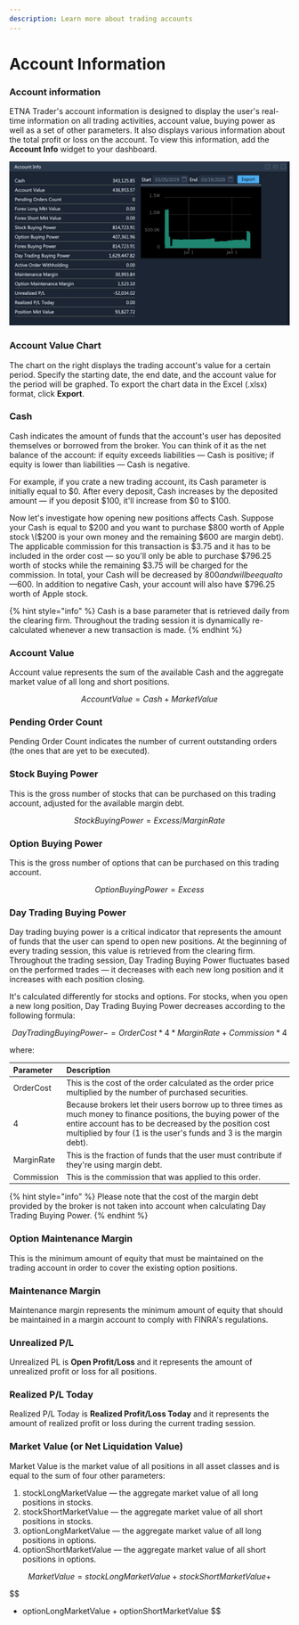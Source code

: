 ```yaml
---
description: Learn more about trading accounts
---
```


# Account Information

### Account information

ETNA Trader's account information is designed to display the user's real-time information on all trading activities, account value, buying power as well as a set of other parameters. It also displays various information about the total profit or loss on the account. To view this information, add the **Account Info** widget to your dashboard.

![](../../../.gitbook/assets/screenshot-2020-03-19-at-16.48.06.png)

### Account Value Chart

The chart on the right displays the trading account's value for a certain period. Specify the starting date, the end date, and the account value for the period will be graphed. To export the chart data in the Excel \(.xlsx\) format, click **Export**.

### Cash

Cash indicates the amount of funds that the account's user has deposited themselves or borrowed from the broker. You can think of it as the net balance of the account: if equity exceeds liabilities — Cash is positive; if equity is lower than liabilities — Cash is negative.

For example, if you crate a new trading account, its Cash parameter is initially equal to $0. After every deposit, Cash increases by the deposited amount — if you deposit $100, it'll increase from $0 to $100.

Now let's investigate how opening new positions affects Cash. Suppose your Cash is equal to $200 and you want to purchase $800 worth of Apple stock \($200 is your own money and the remaining $600 are margin debt\). The applicable commission for this transaction is $3.75 and it has to be included in the order cost — so you'll only be able to purchase $796.25 worth of stocks while the remaining $3.75 will be charged for the commission. In total, your Cash will be decreased by $800 and will be equal to —$600. In addition to negative Cash, your account will also have $796.25 worth of Apple stock.

{% hint style="info" %}
Cash is a base parameter that is retrieved daily from the clearing firm. Throughout the trading session it is dynamically re-calculated whenever a new transaction is made.
{% endhint %}

### Account Value

Account value represents the sum of the available Cash and the aggregate market value of all long and short positions.

$$
AccountValue = Cash + Market Value
$$

### Pending Order Count

Pending Order Count indicates the number of current outstanding orders \(the ones that are yet to be executed\).

### Stock Buying Power

This is the gross number of stocks that can be purchased on this trading account, adjusted for the available margin debt.

$$
StockBuyingPower = Excess / MarginRate
$$

### Option Buying Power

This is the gross number of options that can be purchased on this trading account.

$$
OptionBuyingPower = Excess
$$

### Day Trading Buying Power

Day trading buying power is a critical indicator that represents the amount of funds that the user can spend to open new positions. At the beginning of every trading session, this value is retrieved from the clearing firm. Throughout the trading session, Day Trading Buying Power fluctuates based on the performed trades — it decreases with each new long position and it increases with each position closing.

It's calculated differently for stocks and options. For stocks, when you open a new long position, Day Trading Buying Power decreases according to the following formula:

$$
DayTradingBuyingPower -=  OrderCost * 4 * MarginRate + Commission * 4
$$

where:

| Parameter | Description |
| :--- | :--- |
| OrderCost | This is the cost of the order calculated as the order price multiplied by the number of purchased securities. |
| 4 | Because brokers let their users borrow up to three times as much money to finance positions, the buying power of the entire account has to be decreased by the position cost multiplied by four \(1 is the user's funds and 3 is the margin debt\). |
| MarginRate | This is the fraction of funds that the user must contribute if they're using margin debt. |
| Commission | This is the commission that was applied to this order. |

{% hint style="info" %}
Please note that the cost of the margin debt provided by the broker is not taken into account when calculating Day Trading Buying Power.
{% endhint %}

### Option Maintenance Margin

This is the minimum amount of equity that must be maintained on the trading account in order to cover the existing option positions.

### Maintenance Margin

Maintenance margin represents the minimum amount of equity that should be maintained in a margin account to comply with FINRA's regulations.

### Unrealized P/L

Unrealized PL is **Open Profit/Loss** and it represents the amount of unrealized profit or loss for all positions.

### Realized P/L Today

Realized P/L Today is **Realized Profit/Loss Today** and it represents the amount of realized profit or loss during the current trading session.

### Market Value \(or Net Liquidation Value\)

Market Value is the market value of all positions in all asset classes and is equal to the sum of four other parameters:

1. stockLongMarketValue — the aggregate market value of all long positions in stocks.
2. stockShortMarketValue — the aggregate market value of all short positions in stocks.
3. optionLongMarketValue — the aggregate market value of all long positions in options.
4. optionShortMarketValue — the aggregate market value of all short positions in options.

$$
MarketValue = stockLongMarketValue + stockShortMarketValue +
$$

$$
+ optionLongMarketValue + optionShortMarketValue
$$



